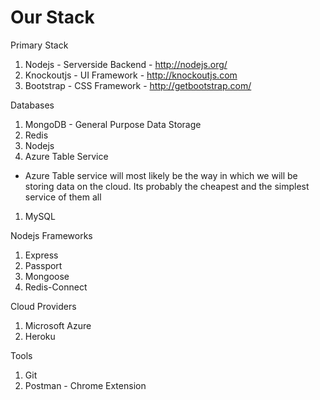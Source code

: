 # Our Stack

Primary Stack

1.  Nodejs - Serverside Backend - [](http://nodejs.org/)http://nodejs.org/
2.  Knockoutjs - UI Framework - [](http://knockoutjs.com)http://knockoutjs.com
3.  Bootstrap - CSS Framework - [](http://getbootstrap.com/)http://getbootstrap.com/

Databases

1.  MongoDB - General Purpose Data Storage
2.  Redis 
3.  Nodejs
4.  Azure Table Service 

*    Azure Table service will most likely be the way in which we will be storing data on the cloud. Its probably the cheapest and the simplest service of them all

1.  MySQL

Nodejs Frameworks

1.  Express
2.  Passport
3.  Mongoose
4.  Redis-Connect

Cloud Providers

1.  Microsoft Azure
2.  Heroku

Tools

1.  Git
2.  Postman - Chrome Extension